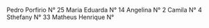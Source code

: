 Pedro Porfirio N° 25
Maria Eduarda N° 14
Angelina N° 2
Camila N° 4
Sthefany N° 33
Matheus Henrique N° 
